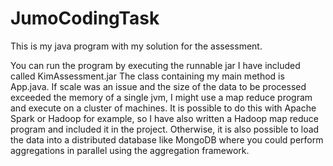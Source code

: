 # JumoCodingTask
This is my java program with my solution for the assessment.

You can run the program by executing the runnable jar I have included called KimAssessment.jar
The class containing my main method is App.java.
If scale was an issue and the size of the data to be processed exceeded the memory
of a single jvm, I might use a map reduce program and execute on a cluster of machines.
It is possible to do this with Apache Spark or Hadoop for example,
so I have also written a Hadoop map reduce program and included it in the project.
Otherwise, it is also possible to load the data into a distributed database like MongoDB 
where you could perform aggregations in parallel using the aggregation framework.
